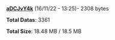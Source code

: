 [**aDCJvY4k**](/data/aDCJvY4k.txt) (16/11/22 - 13:25)- 2308 bytes

**Total Datas**: 3361

**Total Size**: 18.48 MB / 18.5 MB